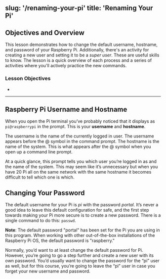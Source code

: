 slug: '/renaming-your-pi'
title: 'Renaming Your Pi'
---

## Objectives and Overview

This lesson demonstrates how to change the default username, hostname, and password of your Raspberry Pi. Additionally, there's an activity for creating a new user and setting it to be a *super user*. These are useful skills to know. The lesson is a quick overview of each process and a series of activities where you'll actively practice the new commands.

### Lesson Objectives

- 

---

## Raspberry Pi Username and Hostname

When you open the Pi terminal you’ve probably noticed that it displays as ```pi@raspberrypi``` in the prompt. This is your **username** and **hostname**. 

The username is the name of the currently logged in user. The username appears before the @ symbol in the command prompt. The hostname is the name of the system. This is what appears after the @ symbol when you open up a command line prompt.

At a quick glance, this prompt tells you which user you’re logged in as and the name of the system. This may seem like it’s unnecessary but when you have 20 Pi all on the same network with the same hostname it becomes difficult to tell which one is which.

## Changing Your Password

The default username for your Pi is *pi* with the password *portal*. It’s never a good idea to leave this default configuration for safe, and the first step towards making your Pi more secure is to create a new password. There is a single command to do this: ```passwd```.

**Note**: The default password "portal" has been set for the Pi you are using in this program. When working with other out-of-the-box installations of the Raspberry Pi OS, the default password is "raspberry."

Normally, you’d want to at least change the default password for Pi. However, you’re going to go a step further and create a new user with its own password. You’d usually want to change the password for the “pi” user as well, but for this course, you’re going to leave the “pi” user in case you forget your new username and password.

